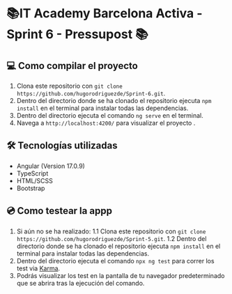 
#  📚IT Academy Barcelona Activa - Sprint 6 - Pressupost 📚

## 💻  Como compilar el proyecto

1. Clona este repositorio con `git clone https://github.com/hugorodriguezde/Sprint-6.git`.
2. Dentro del directorio donde se ha clonado el repositorio ejecuta `npm install` en el terminal para instalar todas las dependencias.
3. Dentro del directorio ejecuta el comando `ng serve` en el terminal.
4. Navega a `http://localhost:4200/` para visualizar el proyecto .


## 🛠️ Tecnologías utilizadas

- Angular (Version 17.0.9)
- TypeScript
- HTML/SCSS
- Bootstrap

## 💿 Como testear la appp

1. Si aún no se ha realizado:
     1.1 Clona este repositorio con `git clone https://github.com/hugorodriguezde/Sprint-5.git`.
     1.2 Dentro del directorio donde se ha clonado el repositorio ejecuta `npm install` en el terminal para instalar todas las           dependencias.
2. Dentro del directorio ejecuta el comando `npx ng test` para correr los test via [Karma](https://karma-runner.github.io).
3. Podrás visualizar los test en la pantalla de tu navegador predeterminado que se abrira tras la ejecución del comando.
